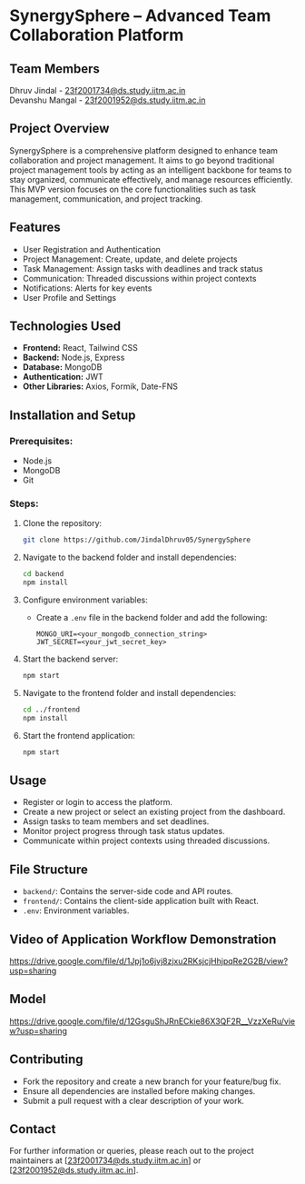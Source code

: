 # SynergySphere – Advanced Team Collaboration Platform

## Team Members

Dhruv Jindal - 23f2001734@ds.study.iitm.ac.in<br>
Devanshu Mangal - 23f2001952@ds.study.iitm.ac.in


## Project Overview

SynergySphere is a comprehensive platform designed to enhance team collaboration and project management. It aims to go beyond traditional project management tools by acting as an intelligent backbone for teams to stay organized, communicate effectively, and manage resources efficiently. This MVP version focuses on the core functionalities such as task management, communication, and project tracking.

## Features

* User Registration and Authentication
* Project Management: Create, update, and delete projects
* Task Management: Assign tasks with deadlines and track status
* Communication: Threaded discussions within project contexts
* Notifications: Alerts for key events
* User Profile and Settings

## Technologies Used

* **Frontend:** React, Tailwind CSS
* **Backend:** Node.js, Express
* **Database:** MongoDB
* **Authentication:** JWT
* **Other Libraries:** Axios, Formik, Date-FNS

## Installation and Setup

### Prerequisites:

* Node.js
* MongoDB
* Git

### Steps:

1. Clone the repository:

   ```bash
   git clone https://github.com/JindalDhruv05/SynergySphere
   ```

2. Navigate to the backend folder and install dependencies:

   ```bash
   cd backend
   npm install
   ```

3. Configure environment variables:

   * Create a `.env` file in the backend folder and add the following:

     ```env
     MONGO_URI=<your_mongodb_connection_string>
     JWT_SECRET=<your_jwt_secret_key>
     ```

4. Start the backend server:

   ```bash
   npm start
   ```

5. Navigate to the frontend folder and install dependencies:

   ```bash
   cd ../frontend
   npm install
   ```

6. Start the frontend application:

   ```bash
   npm start
   ```

## Usage

* Register or login to access the platform.
* Create a new project or select an existing project from the dashboard.
* Assign tasks to team members and set deadlines.
* Monitor project progress through task status updates.
* Communicate within project contexts using threaded discussions.

## File Structure

* `backend/`: Contains the server-side code and API routes.
* `frontend/`: Contains the client-side application built with React.
* `.env`: Environment variables.

## Video of Application Workflow Demonstration

https://drive.google.com/file/d/1Jpj1o6jvj8zjxu2RKsjcjHhjpqRe2G2B/view?usp=sharing

## Model

https://drive.google.com/file/d/12GsguShJRnECkie86X3QF2R__VzzXeRu/view?usp=sharing

## Contributing

* Fork the repository and create a new branch for your feature/bug fix.
* Ensure all dependencies are installed before making changes.
* Submit a pull request with a clear description of your work.

## Contact

For further information or queries, please reach out to the project maintainers at \[[23f2001734@ds.study.iitm.ac.in](mailto:23f2001734@ds.study.iitm.ac.in)] or \[[23f2001952@ds.study.iitm.ac.in](mailto:23f2001952@ds.study.iitm.ac.in)].
